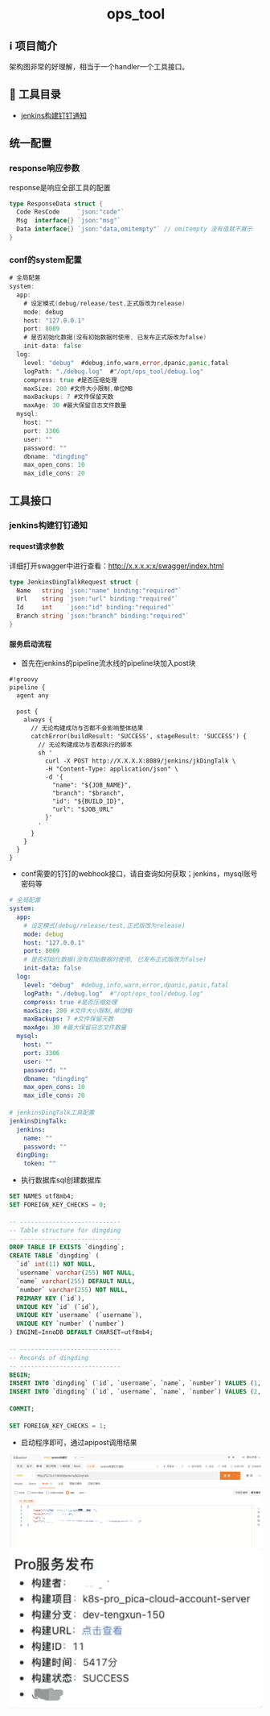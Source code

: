 <div align="center">
  <h1>ops_tool</h1>
</div>


## ℹ️ 项目简介
<p>架构图非常的好理解，相当于一个handler一个工具接口。</p>


## 🧰 工具目录

- [jenkins构建钉钉通知](#Jenkins构建钉钉通知)


## 统一配置

### response响应参数
response是响应全部工具的配置
```go
type ResponseData struct {
  Code ResCode     `json:"code"`
  Msg  interface{} `json:"msg"`
  Data interface{} `json:"data,omitempty"` // omitempty 没有值就不展示
}
```

### conf的system配置
```go
# 全局配置
system:
  app:
    # 设定模式(debug/release/test,正式版改为release)
    mode: debug
    host: "127.0.0.1"
    port: 8089
    # 是否初始化数据(没有初始数据时使用, 已发布正式版改为false)
    init-data: false
  log:
    level: "debug"  #debug,info,warn,error,dpanic,panic,fatal
    logPath: "./debug.log"  #"/opt/ops_tool/debug.log"
    compress: true #是否压缩处理
    maxSize: 200 #文件大小限制,单位MB
    maxBackups: 7 #文件保留天数
    maxAge: 30 #最大保留日志文件数量
  mysql:
    host: ""
    port: 3306
    user: ""
    password: ""
    dbname: "dingding"
    max_open_cons: 10
    max_idle_cons: 20
```

## 工具接口

### jenkins构建钉钉通知

#### request请求参数
详细打开swagger中进行查看：http://x.x.x.x:x/swagger/index.html
```go
type JenkinsDingTalkRequest struct {
  Name   string `json:"name" binding:"required"`
  Url    string `json:"url" binding:"required"`
  Id     int    `json:"id" binding:"required"`
  Branch string `json:"branch" binding:"required"`
}
````

#### 服务启动流程

- 首先在jenkins的pipeline流水线的pipeline块加入post块
```shell
#!groovy
pipeline {
  agent any

  post {
    always {
      // 无论构建成功与否都不会影响整体结果
      catchError(buildResult: 'SUCCESS', stageResult: 'SUCCESS') {
        // 无论构建成功与否都执行的脚本
        sh '
          curl -X POST http://X.X.X.X:8089/jenkins/jkDingTalk \
          -H "Content-Type: application/json" \
          -d '{
            "name": "${JOB_NAME}", 
            "branch": "$branch",
            "id": "${BUILD_ID}",
            "url": "$JOB_URL"
          }'          
        '
      }
    }
  }
}
```

- conf需要的钉钉的webhook接口，请自查询如何获取；jenkins，mysql账号密码等
```yaml
# 全局配置
system:
  app:
    # 设定模式(debug/release/test,正式版改为release)
    mode: debug
    host: "127.0.0.1"
    port: 8089
    # 是否初始化数据(没有初始数据时使用, 已发布正式版改为false)
    init-data: false
  log:
    level: "debug"  #debug,info,warn,error,dpanic,panic,fatal
    logPath: "./debug.log"  #"/opt/ops_tool/debug.log"
    compress: true #是否压缩处理
    maxSize: 200 #文件大小限制,单位MB
    maxBackups: 7 #文件保留天数
    maxAge: 30 #最大保留日志文件数量
  mysql:
    host: ""
    port: 3306
    user: ""
    password: ""
    dbname: "dingding"
    max_open_cons: 10
    max_idle_cons: 20

# jenkinsDingTalk工具配置
jenkinsDingTalk:
  jenkins:
    name: ""
    password: ""
  dingDing:
    token: ""
```

- 执行数据库sql创建数据库
```sql
SET NAMES utf8mb4;
SET FOREIGN_KEY_CHECKS = 0;

-- ----------------------------
-- Table structure for dingding
-- ----------------------------
DROP TABLE IF EXISTS `dingding`;
CREATE TABLE `dingding` (
  `id` int(11) NOT NULL,
  `username` varchar(255) NOT NULL,
  `name` varchar(255) DEFAULT NULL,
  `number` varchar(255) NOT NULL,
  PRIMARY KEY (`id`),
  UNIQUE KEY `id` (`id`),
  UNIQUE KEY `username` (`username`),
  UNIQUE KEY `number` (`number`)
) ENGINE=InnoDB DEFAULT CHARSET=utf8mb4;

-- ----------------------------
-- Records of dingding
-- ----------------------------
BEGIN;
INSERT INTO `dingding` (`id`, `username`, `name`, `number`) VALUES (1, 'san.zhang', '张三', '12345678910');
INSERT INTO `dingding` (`id`, `username`, `name`, `number`) VALUES (2, 'si.li', '李四', '12345678910');

COMMIT;

SET FOREIGN_KEY_CHECKS = 1;
```

- 启动程序即可，通过apipost调用结果
<img src="static/image.png" alt="image">
<img src="static/image1.png" alt="image1">
